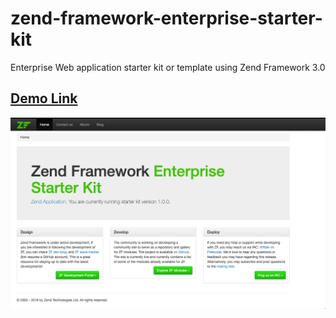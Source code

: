 # zend-framework-enterprise-starter-kit
Enterprise Web application starter kit or template using Zend Framework 3.0

## [ Demo Link ](https://api.vrkansagara.in/)
![Home Page](./snapshot/homepage.png)
